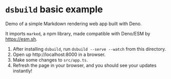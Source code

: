 # `dsbuild` basic example

Demo of a simple Markdown rendering web app built with Deno. 
 
It imports `marked`, a npm library, made compatible with Deno/ESM by https://esm.sh.

1. After installing `dsbuild`, run `dsbuild --serve --watch` from this directory.
2. Open up http://localhost:8000 in a browser.
3. Make some changes to `src/app.ts`.
4. Refresh the page in your browser, and you should see your updates instantly!